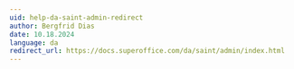 ```yaml
---
uid: help-da-saint-admin-redirect
author: Bergfrid Dias
date: 10.18.2024
language: da
redirect_url: https://docs.superoffice.com/da/saint/admin/index.html
---
```

